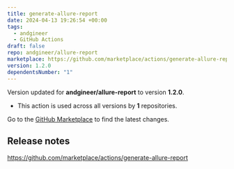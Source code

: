 ```yaml
---
title: generate-allure-report
date: 2024-04-13 19:26:54 +00:00
tags:
  - andgineer
  - GitHub Actions
draft: false
repo: andgineer/allure-report
marketplace: https://github.com/marketplace/actions/generate-allure-report
version: 1.2.0
dependentsNumber: "1"
---
```



Version updated for **andgineer/allure-report** to version **1.2.0**.
- This action is used across all versions by **1** repositories.

Go to the [GitHub Marketplace](https://github.com/marketplace/actions/generate-allure-report) to find the latest changes.

## Release notes

https://github.com/marketplace/actions/generate-allure-report

